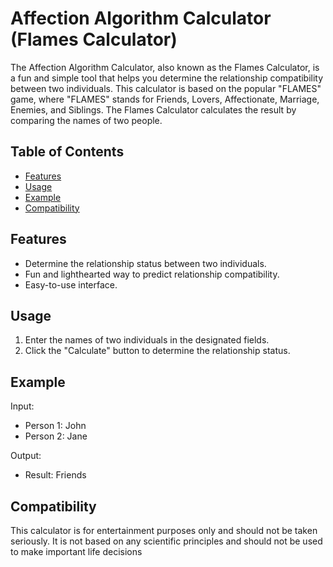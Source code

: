# Affection Algorithm Calculator (Flames Calculator)

The Affection Algorithm Calculator, also known as the Flames Calculator, is a fun and simple tool that helps you determine the relationship compatibility between two individuals. This calculator is based on the popular "FLAMES" game, where "FLAMES" stands for Friends, Lovers, Affectionate, Marriage, Enemies, and Siblings. The Flames Calculator calculates the result by comparing the names of two people.

## Table of Contents

- [Features](#Features)
- [Usage](#Usage)
- [Example](#Example)
- [Compatibility](#Compatibility)


## Features

- Determine the relationship status between two individuals.
- Fun and lighthearted way to predict relationship compatibility.
- Easy-to-use interface.

## Usage

1. Enter the names of two individuals in the designated fields.
2. Click the "Calculate" button to determine the relationship status.

## Example

Input:
- Person 1: John
- Person 2: Jane

Output:
- Result: Friends

## Compatibility

This calculator is for entertainment purposes only and should not be taken seriously. It is not based on any scientific principles and should not be used to make important life decisions